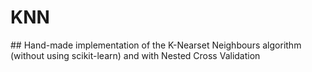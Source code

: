 # KNN

## Hand-made implementation of the K-Nearset Neighbours algorithm (without using scikit-learn) and with Nested Cross Validation
